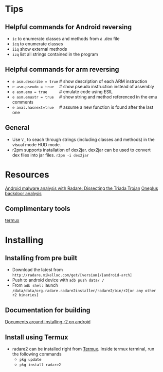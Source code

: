 <!-- TITLE: Android -->

# Tips
## Helpful commands for Android reversing
- `ic` to enumerate classes and methods from a .dex file
- `icq` to enumerate classes
- `iiq` show external methods
- `izq` list all strings contained in the program

## Helpful commands for arm reversing
- `e asm.describe = true`   # show description of each ARM instruction
- `e asm.pseudo = true  `   # show pseudo instruction instead of assembly
- `e asm.emu = true     `   # emulate code using ESIL
- `e asm.emustr = true  `   # show string and method referenced in the emu comments
- `e anal.hasnext=true  `   # assume a new function is found after the last one

## General
- Use `V_` to seach through strings (including classes and methods) in the visual mode HUD mode. 
- r2pm supports installation of dex2jar. dex2jar can be used to convert dex files into jar files. `r2pm -i dex2jar`


# Resources
[Android malware analysis with Radare: Dissecting the Triada Trojan](https://www.nowsecure.com/blog/2016/11/21/android-malware-analysis-radare-triada-trojan/)
[Oneplus backdoor analysis](https://www.nowsecure.com/blog/2017/11/14/oneplus-device-root-exploit-backdoor-engineermode-app-diagnostics-mode/)

## Complimentary tools
[termux](https://termux.com/)
# Installing
## Installing from pre built
- Download the latest from `http://radare.mikelloc.com/get/[version]/[android-arch]`
- Push to android device with `adb push data/ /`
- From `adb shell` launch `/data/data/org.radare.radare2installer/radare2/bin/r2[or any other r2 binaries]`
## Documentation for building
[Documents around installing r2 on android](/home/misc/usage-examples#android)

## Install using Termux
- radare2 can be installed right from [Termux](https://termux.com/). Inside termux terminal, run the following commands
	- `pkg update`
	- `pkg install radare2`
